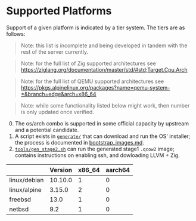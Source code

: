 # Supported Platforms

Support of a given platform is indicated by a tier system. The tiers are as follows:

> Note: this list is incomplete and being developed in tandem with the rest of the server currently.

> Note: for the full list of Zig supported architectures see https://ziglang.org/documentation/master/std/#std;Target.Cpu.Arch

> Note: for the full list of QEMU supported architectures see https://pkgs.alpinelinux.org/packages?name=qemu-system-*&branch=edge&arch=x86_64

> Note: while some functionality listed below might work, then number is only updated once verified.

0. The os/arch combo is supported in some official capacity by upstream and a potential candidate.
1. A script exists in [`generate/`](../../generate) that can download and run the OS' installer; the process is documented in [bootstrap_images.md](bootstrap_images.md).
2. [`tools/gen_stage2.sh`](../../tools/gen_stage2.sh) can run the generated stage1 `.qcow2` image; contains instructions on enabling ssh, and dowloading LLVM + Zig.

|              | Version | x86_64 | aarch64 |
|--------------|---------|--------|---------|
| linux/debian | 10.10.0 | 1      | 0       |
| linux/alpine | 3.15.0  | 2      | 0       |
| freebsd      | 13.0    | 1      | 0       |
| netbsd       | 9.2     | 1      | 0       |
<!--
-->


<!-- https://docs.drone.io/pipeline/exec/syntax/platform/#supported-platforms -->
<!-- https://man.sr.ht/builds.sr.ht/compatibility.md -->
<!-- https://docs.github.com/en/actions/using-workflows/workflow-syntax-for-github-actions#choosing-github-hosted-runners -->
<!-- https://docs.gitlab.com/runner/install/ -->

